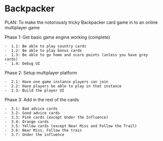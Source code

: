 # Backpacker
PLAN: To make the notoriously tricky Backpacker card game in to an online multiplayer game

Phase 1: Get basic game engine working (complete)

    -  1.1: Be able to play country cards
    -  1.2: Be able to play bonus cards
    -  1.3: Be able to go home and score points (unless you have grey cards)
    -  1.4: Debug UI
Phase 2: Setup multiplayer platform

    -  2.1: Have one game instance players can join
    -  2.2: Have players be able to play in that instance
    -  2.3: Build the player UI
Phase 3: Add in the rest of the cards

    -  3.1: Bad advice cards
    -  3.2: Good advice cards
    -  3.3: Pink cards (except Under the Influence)
    -  3.4: Orange cards
    -  3.5: Yellow cards (except Near Miss and Follow the Trail)
    -  3.6: Near Miss, Follow the train
    -  3.7: Under the influence
